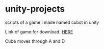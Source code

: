 # unity-projects
scripts of a game i made named cubot in unity


Link of game for download.
[HERE](https://drive.google.com/file/d/10f9GsA5IZZ-17jCNNktnfbhZEFr_iOe4/view?usp=sharing)









Cube moves through A and D
